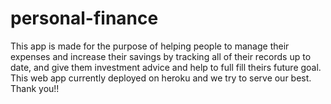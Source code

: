 # personal-finance
This app is made for the purpose of helping people to manage their expenses and increase their savings by tracking all of their records up to date, and give them investment advice and help to full fill theirs future goal.
This web app currently deployed on heroku and we try to serve our best.
Thank you!!

